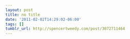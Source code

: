```yaml
---
layout: post
title: no title
date: '2011-02-02T14:29:02-06:00'
tags: []
tumblr_url: http://spencertweedy.com/post/3072711464
---
```

